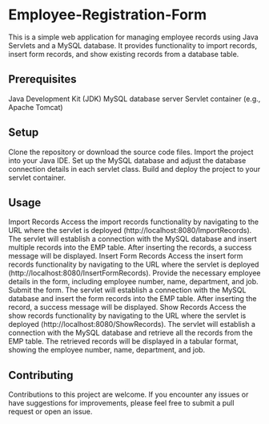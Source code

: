 # Employee-Registration-Form

This is a simple web application for managing employee records using Java Servlets and a MySQL database. It provides functionality to import records, insert form records, and show existing records from a database table.

## Prerequisites
Java Development Kit (JDK)
MySQL database server
Servlet container (e.g., Apache Tomcat)

## Setup
Clone the repository or download the source code files.
Import the project into your Java IDE.
Set up the MySQL database and adjust the database connection details in each servlet class.
Build and deploy the project to your servlet container.

## Usage
Import Records
Access the import records functionality by navigating to the URL where the servlet is deployed (http://localhost:8080/ImportRecords).
The servlet will establish a connection with the MySQL database and insert multiple records into the EMP table.
After inserting the records, a success message will be displayed.
Insert Form Records
Access the insert form records functionality by navigating to the URL where the servlet is deployed (http://localhost:8080/InsertFormRecords).
Provide the necessary employee details in the form, including employee number, name, department, and job.
Submit the form.
The servlet will establish a connection with the MySQL database and insert the form records into the EMP table.
After inserting the record, a success message will be displayed.
Show Records
Access the show records functionality by navigating to the URL where the servlet is deployed (http://localhost:8080/ShowRecords).
The servlet will establish a connection with the MySQL database and retrieve all the records from the EMP table.
The retrieved records will be displayed in a tabular format, showing the employee number, name, department, and job.

## Contributing
Contributions to this project are welcome. If you encounter any issues or have suggestions for improvements, please feel free to submit a pull request or open an issue.
